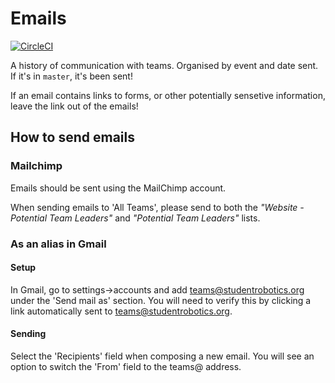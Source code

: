 # Emails

[![CircleCI](https://circleci.com/gh/srobo/team-emails.svg?style=svg)](https://circleci.com/gh/srobo/team-emails)

A history of communication with teams. Organised by event and date sent. If it's in `master`, it's been sent!

If an email contains links to forms, or other potentially sensetive information, leave the link out of the emails!

## How to send emails

### Mailchimp

Emails should be sent using the MailChimp account.

When sending emails to 'All Teams', please send to both the _"Website - Potential Team Leaders"_ and _"Potential Team Leaders"_ lists.

### As an alias in Gmail

#### Setup

In Gmail, go to settings->accounts and add teams@studentrobotics.org under the 'Send mail as' section.
You will need to verify this by clicking a link automatically sent to teams@studentrobotics.org.

#### Sending

Select the 'Recipients' field when composing a new email. You will see an option to switch the 'From' field to the teams@ address.